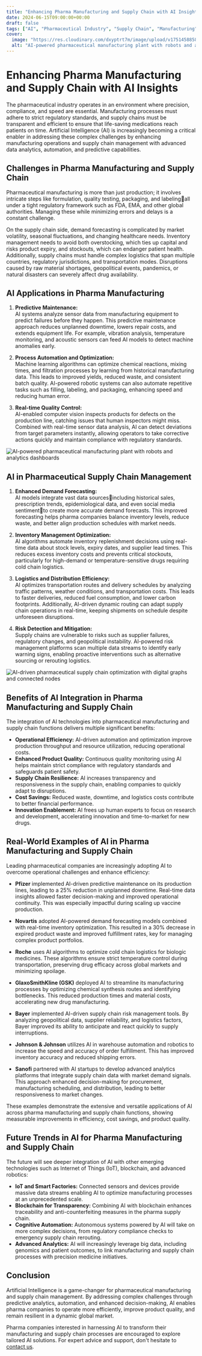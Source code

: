 ```yaml
---
title: "Enhancing Pharma Manufacturing and Supply Chain with AI Insights"
date: 2024-06-15T09:00:00+00:00
draft: false
tags: ["AI", "Pharmaceutical Industry", "Supply Chain", "Manufacturing"]
cover:
  image: "https://res.cloudinary.com/dxyptrt7m/image/upload/v1751458858/gnzibry632eadvtec0zt.jpg"
  alt: "AI-powered pharmaceutical manufacturing plant with robots and analytics dashboards"
---
```


# Enhancing Pharma Manufacturing and Supply Chain with AI Insights

The pharmaceutical industry operates in an environment where precision, compliance, and speed are essential. Manufacturing processes must adhere to strict regulatory standards, and supply chains must be transparent and efficient to ensure that life-saving medications reach patients on time. Artificial Intelligence (AI) is increasingly becoming a critical enabler in addressing these complex challenges by enhancing manufacturing operations and supply chain management with advanced data analytics, automation, and predictive capabilities.

## Challenges in Pharma Manufacturing and Supply Chain

Pharmaceutical manufacturing is more than just production; it involves intricate steps like formulation, quality testing, packaging, and labelingall under a tight regulatory framework such as FDA, EMA, and other global authorities. Managing these while minimizing errors and delays is a constant challenge.

On the supply chain side, demand forecasting is complicated by market volatility, seasonal fluctuations, and changing healthcare needs. Inventory management needs to avoid both overstocking, which ties up capital and risks product expiry, and stockouts, which can endanger patient health. Additionally, supply chains must handle complex logistics that span multiple countries, regulatory jurisdictions, and transportation modes. Disruptions caused by raw material shortages, geopolitical events, pandemics, or natural disasters can severely affect drug availability.

## AI Applications in Pharma Manufacturing

1. **Predictive Maintenance:**  
AI systems analyze sensor data from manufacturing equipment to predict failures before they happen. This predictive maintenance approach reduces unplanned downtime, lowers repair costs, and extends equipment life. For example, vibration analysis, temperature monitoring, and acoustic sensors can feed AI models to detect machine anomalies early.

2. **Process Automation and Optimization:**  
Machine learning algorithms can optimize chemical reactions, mixing times, and filtration processes by learning from historical manufacturing data. This leads to improved yields, reduced waste, and consistent batch quality. AI-powered robotic systems can also automate repetitive tasks such as filling, labeling, and packaging, enhancing speed and reducing human error.

3. **Real-time Quality Control:**  
AI-enabled computer vision inspects products for defects on the production line, catching issues that human inspectors might miss. Combined with real-time sensor data analysis, AI can detect deviations from target parameters instantly, allowing operators to take corrective actions quickly and maintain compliance with regulatory standards.

![AI-powered pharmaceutical manufacturing plant with robots and analytics dashboards](https://res.cloudinary.com/dxyptrt7m/image/upload/v1751458858/gnzibry632eadvtec0zt.jpg)

## AI in Pharmaceutical Supply Chain Management

1. **Enhanced Demand Forecasting:**  
AI models integrate vast data sourcesincluding historical sales, prescription trends, epidemiological data, and even social media sentimentto create more accurate demand forecasts. This improved forecasting helps pharma companies balance inventory levels, reduce waste, and better align production schedules with market needs.

2. **Inventory Management Optimization:**  
AI algorithms automate inventory replenishment decisions using real-time data about stock levels, expiry dates, and supplier lead times. This reduces excess inventory costs and prevents critical stockouts, particularly for high-demand or temperature-sensitive drugs requiring cold chain logistics.

3. **Logistics and Distribution Efficiency:**  
AI optimizes transportation routes and delivery schedules by analyzing traffic patterns, weather conditions, and transportation costs. This leads to faster deliveries, reduced fuel consumption, and lower carbon footprints. Additionally, AI-driven dynamic routing can adapt supply chain operations in real-time, keeping shipments on schedule despite unforeseen disruptions.

4. **Risk Detection and Mitigation:**  
Supply chains are vulnerable to risks such as supplier failures, regulatory changes, and geopolitical instability. AI-powered risk management platforms scan multiple data streams to identify early warning signs, enabling proactive interventions such as alternative sourcing or rerouting logistics.

![AI-driven pharmaceutical supply chain optimization with digital graphs and connected nodes](https://res.cloudinary.com/dxyptrt7m/image/upload/v1751459004/g6dnpz1abqqvfmlwpr0e.jpg)

## Benefits of AI Integration in Pharma Manufacturing and Supply Chain

The integration of AI technologies into pharmaceutical manufacturing and supply chain functions delivers multiple significant benefits:

- **Operational Efficiency:** AI-driven automation and optimization improve production throughput and resource utilization, reducing operational costs.
- **Enhanced Product Quality:** Continuous quality monitoring using AI helps maintain strict compliance with regulatory standards and safeguards patient safety.
- **Supply Chain Resilience:** AI increases transparency and responsiveness in the supply chain, enabling companies to quickly adapt to disruptions.
- **Cost Savings:** Reduced waste, downtime, and logistics costs contribute to better financial performance.
- **Innovation Enablement:** AI frees up human experts to focus on research and development, accelerating innovation and time-to-market for new drugs.

## Real-World Examples of AI in Pharma Manufacturing and Supply Chain

Leading pharmaceutical companies are increasingly adopting AI to overcome operational challenges and enhance efficiency:

- **Pfizer** implemented AI-driven predictive maintenance on its production lines, leading to a 25% reduction in unplanned downtime. Real-time data insights allowed faster decision-making and improved operational continuity. This was especially impactful during scaling up vaccine production.

- **Novartis** adopted AI-powered demand forecasting models combined with real-time inventory optimization. This resulted in a 30% decrease in expired product waste and improved fulfillment rates, key for managing complex product portfolios.

- **Roche** uses AI algorithms to optimize cold chain logistics for biologic medicines. These algorithms ensure strict temperature control during transportation, preserving drug efficacy across global markets and minimizing spoilage.

- **GlaxoSmithKline (GSK)** deployed AI to streamline its manufacturing processes by optimizing chemical synthesis routes and identifying bottlenecks. This reduced production times and material costs, accelerating new drug manufacturing.

- **Bayer** implemented AI-driven supply chain risk management tools. By analyzing geopolitical data, supplier reliability, and logistics factors, Bayer improved its ability to anticipate and react quickly to supply interruptions.

- **Johnson & Johnson** utilizes AI in warehouse automation and robotics to increase the speed and accuracy of order fulfillment. This has improved inventory accuracy and reduced shipping errors.

- **Sanofi** partnered with AI startups to develop advanced analytics platforms that integrate supply chain data with market demand signals. This approach enhanced decision-making for procurement, manufacturing scheduling, and distribution, leading to better responsiveness to market changes.

These examples demonstrate the extensive and versatile applications of AI across pharma manufacturing and supply chain functions, showing measurable improvements in efficiency, cost savings, and product quality.

## Future Trends in AI for Pharma Manufacturing and Supply Chain

The future will see deeper integration of AI with other emerging technologies such as Internet of Things (IoT), blockchain, and advanced robotics:

- **IoT and Smart Factories:** Connected sensors and devices provide massive data streams enabling AI to optimize manufacturing processes at an unprecedented scale.
- **Blockchain for Transparency:** Combining AI with blockchain enhances traceability and anti-counterfeiting measures in the pharma supply chain.
- **Cognitive Automation:** Autonomous systems powered by AI will take on more complex decisions, from regulatory compliance checks to emergency supply chain rerouting.
- **Advanced Analytics:** AI will increasingly leverage big data, including genomics and patient outcomes, to link manufacturing and supply chain processes with precision medicine initiatives.

## Conclusion

Artificial Intelligence is a game-changer for pharmaceutical manufacturing and supply chain management. By addressing complex challenges through predictive analytics, automation, and enhanced decision-making, AI enables pharma companies to operate more efficiently, improve product quality, and remain resilient in a dynamic global market.

Pharma companies interested in harnessing AI to transform their manufacturing and supply chain processes are encouraged to explore tailored AI solutions. For expert advice and support, don't hesitate to [contact us](https://kalimawiki.vercel.app/contact/).

